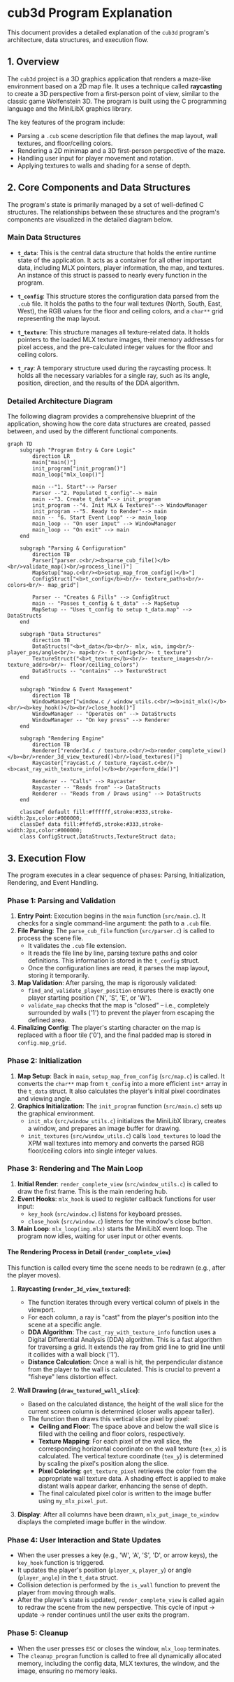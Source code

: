 # cub3d Program Explanation

This document provides a detailed explanation of the `cub3d` program's architecture, data structures, and execution flow.

## 1. Overview

The `cub3d` project is a 3D graphics application that renders a maze-like environment based on a 2D map file. It uses a technique called **raycasting** to create a 3D perspective from a first-person point of view, similar to the classic game Wolfenstein 3D. The program is built using the C programming language and the MiniLibX graphics library.

The key features of the program include:
- Parsing a `.cub` scene description file that defines the map layout, wall textures, and floor/ceiling colors.
- Rendering a 2D minimap and a 3D first-person perspective of the maze.
- Handling user input for player movement and rotation.
- Applying textures to walls and shading for a sense of depth.

## 2. Core Components and Data Structures

The program's state is primarily managed by a set of well-defined C structures. The relationships between these structures and the program's components are visualized in the detailed diagram below.

### Main Data Structures

- **`t_data`**: This is the central data structure that holds the entire runtime state of the application. It acts as a container for all other important data, including MLX pointers, player information, the map, and textures. An instance of this struct is passed to nearly every function in the program.

- **`t_config`**: This structure stores the configuration data parsed from the `.cub` file. It holds the paths to the four wall textures (North, South, East, West), the RGB values for the floor and ceiling colors, and a `char**` grid representing the map layout.

- **`t_texture`**: This structure manages all texture-related data. It holds pointers to the loaded MLX texture images, their memory addresses for pixel access, and the pre-calculated integer values for the floor and ceiling colors.

- **`t_ray`**: A temporary structure used during the raycasting process. It holds all the necessary variables for a single ray, such as its angle, position, direction, and the results of the DDA algorithm.

### Detailed Architecture Diagram

The following diagram provides a comprehensive blueprint of the application, showing how the core data structures are created, passed between, and used by the different functional components.

```mermaid
graph TD
    subgraph "Program Entry & Core Logic"
        direction LR
        main["main()"]
        init_program["init_program()"]
        main_loop["mlx_loop()"]

        main --"1. Start"--> Parser
        Parser --"2. Populated t_config"--> main
        main --"3. Create t_data"--> init_program
        init_program --"4. Init MLX & Textures"--> WindowManager
        init_program --"5. Ready to Render"--> main
        main -- "6. Start Event Loop" --> main_loop
        main_loop -- "On user input" --> WindowManager
        main_loop -- "On exit" --> main
    end

    subgraph "Parsing & Configuration"
        direction TB
        Parser["parser.c<br/><b>parse_cub_file()</b><br/>validate_map()<br/>process_line()"]
        MapSetup["map.c<br/><b>setup_map_from_config()</b>"]
        ConfigStruct["<b>t_config</b><br/>- texture_paths<br/>- colors<br/>- map_grid"]
        
        Parser -- "Creates & Fills" --> ConfigStruct
        main -- "Passes t_config & t_data" --> MapSetup
        MapSetup -- "Uses t_config to setup t_data.map" --> DataStructs
    end
    
    subgraph "Data Structures"
        direction TB
        DataStructs("<b>t_data</b><br/>- mlx, win, img<br/>- player_pos/angle<br/>- map<br/>- t_config<br/>- t_texture")
        TextureStruct("<b>t_texture</b><br/>- texture_images<br/>- texture_addrs<br/>- floor/ceiling_colors")
        DataStructs -- "contains" --> TextureStruct
    end

    subgraph "Window & Event Management"
        direction TB
        WindowManager["window.c / window_utils.c<br/><b>init_mlx()</b><br/><b>key_hook()</b><br/>close_hook()"]
        WindowManager -- "Operates on" --> DataStructs
        WindowManager -- "On key press" --> Renderer
    end

    subgraph "Rendering Engine"
        direction TB
        Renderer["render3d.c / texture.c<br/><b>render_complete_view()</b><br/>render_3d_view_textured()<br/>load_textures()"]
        Raycaster["raycast.c / texture_raycast.c<br/><b>cast_ray_with_texture_info()</b><br/>perform_dda()"]
        
        Renderer -- "Calls" --> Raycaster
        Raycaster -- "Reads from" --> DataStructs
        Renderer -- "Reads from / Draws using" --> DataStructs
    end
    
    classDef default fill:#ffffff,stroke:#333,stroke-width:2px,color:#000000;
    classDef data fill:#ffefd5,stroke:#333,stroke-width:2px,color:#000000;
    class ConfigStruct,DataStructs,TextureStruct data;
```

## 3. Execution Flow

The program executes in a clear sequence of phases: Parsing, Initialization, Rendering, and Event Handling.

### Phase 1: Parsing and Validation

1.  **Entry Point**: Execution begins in the `main` function (`src/main.c`). It checks for a single command-line argument: the path to a `.cub` file.
2.  **File Parsing**: The `parse_cub_file` function (`src/parser.c`) is called to process the scene file.
    - It validates the `.cub` file extension.
    - It reads the file line by line, parsing texture paths and color definitions. This information is stored in the `t_config` struct.
    - Once the configuration lines are read, it parses the map layout, storing it temporarily.
3.  **Map Validation**: After parsing, the map is rigorously validated:
    - `find_and_validate_player_position` ensures there is exactly one player starting position ('N', 'S', 'E', or 'W').
    - `validate_map` checks that the map is "closed" – i.e., completely surrounded by walls ('1') to prevent the player from escaping the defined area.
4.  **Finalizing Config**: The player's starting character on the map is replaced with a floor tile ('0'), and the final padded map is stored in `config.map_grid`.

### Phase 2: Initialization

1.  **Map Setup**: Back in `main`, `setup_map_from_config` (`src/map.c`) is called. It converts the `char**` map from `t_config` into a more efficient `int*` array in the `t_data` struct. It also calculates the player's initial pixel coordinates and viewing angle.
2.  **Graphics Initialization**: The `init_program` function (`src/main.c`) sets up the graphical environment.
    - `init_mlx` (`src/window_utils.c`) initializes the MiniLibX library, creates a window, and prepares an image buffer for drawing.
    - `init_textures` (`src/window_utils.c`) calls `load_textures` to load the XPM wall textures into memory and converts the parsed RGB floor/ceiling colors into single integer values.

### Phase 3: Rendering and The Main Loop

1.  **Initial Render**: `render_complete_view` (`src/window_utils.c`) is called to draw the first frame. This is the main rendering hub.
2.  **Event Hooks**: `mlx_hook` is used to register callback functions for user input:
    - `key_hook` (`src/window.c`) listens for keyboard presses.
    - `close_hook` (`src/window.c`) listens for the window's close button.
3.  **Main Loop**: `mlx_loop(img.mlx)` starts the MiniLibX event loop. The program now idles, waiting for user input or other events.

#### The Rendering Process in Detail (`render_complete_view`)

This function is called every time the scene needs to be redrawn (e.g., after the player moves).

1.  **Raycasting (`render_3d_view_textured`)**:
    - The function iterates through every vertical column of pixels in the viewport.
    - For each column, a ray is "cast" from the player's position into the scene at a specific angle.
    - **DDA Algorithm**: The `cast_ray_with_texture_info` function uses a Digital Differential Analysis (DDA) algorithm. This is a fast algorithm for traversing a grid. It extends the ray from grid line to grid line until it collides with a wall block ('1').
    - **Distance Calculation**: Once a wall is hit, the perpendicular distance from the player to the wall is calculated. This is crucial to prevent a "fisheye" lens distortion effect.

2.  **Wall Drawing (`draw_textured_wall_slice`)**:
    - Based on the calculated distance, the height of the wall slice for the current screen column is determined (closer walls appear taller).
    - The function then draws this vertical slice pixel by pixel:
        - **Ceiling and Floor**: The space above and below the wall slice is filled with the ceiling and floor colors, respectively.
        - **Texture Mapping**: For each pixel of the wall slice, the corresponding horizontal coordinate on the wall texture (`tex_x`) is calculated. The vertical texture coordinate (`tex_y`) is determined by scaling the pixel's position along the slice.
        - **Pixel Coloring**: `get_texture_pixel` retrieves the color from the appropriate wall texture data. A shading effect is applied to make distant walls appear darker, enhancing the sense of depth.
        - The final calculated pixel color is written to the image buffer using `my_mlx_pixel_put`.

3.  **Display**: After all columns have been drawn, `mlx_put_image_to_window` displays the completed image buffer in the window.

### Phase 4: User Interaction and State Updates

- When the user presses a key (e.g., 'W', 'A', 'S', 'D', or arrow keys), the `key_hook` function is triggered.
- It updates the player's position (`player_x`, `player_y`) or angle (`player_angle`) in the `t_data` struct.
- Collision detection is performed by the `is_wall` function to prevent the player from moving through walls.
- After the player's state is updated, `render_complete_view` is called again to redraw the scene from the new perspective. This cycle of input -> update -> render continues until the user exits the program.

### Phase 5: Cleanup

- When the user presses `ESC` or closes the window, `mlx_loop` terminates.
- The `cleanup_program` function is called to free all dynamically allocated memory, including the config data, MLX textures, the window, and the image, ensuring no memory leaks. 